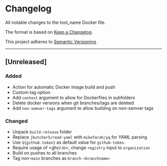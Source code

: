 # Changelog
All notable changes to the tool_name Docker file.

The format is based on [Keep a Changelog](https://keepachangelog.com/en/1.0.0/).

This project adheres to [Semantic Versioning](https://semver.org/spec/v2.0.0.html).

---

## [Unreleased]

### Added
- Action for automatic Docker image build and push
- Custom tag option
- Add `context` argument to allow for Dockerfiles in subfolders
- Delete docker versions when git branches/tags are deleted
- Add `non-semver-tags` argument to allow building on non-semver tags

### Changed
- Unpack `build-release` folder
- Replace `jbutcher5/read-yaml` with `mikefarah/yq` for YAML parsing
- Use `${github.token}` as default value for `github-token`.
- Require usage of <ghcr.io>, change `registry` input to `organization`
- Build on pushes to all branches
- Tag non-`main` branches as `branch-<branchname>`
